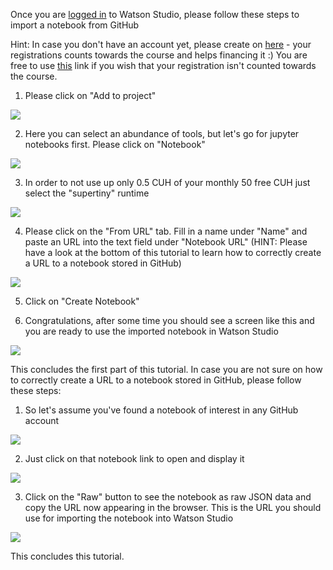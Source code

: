 Once you are [logged in](https://dataplatform.cloud.ibm.com) to Watson Studio, please follow these steps to import a notebook from GitHub

Hint: In case you don't have an account yet, please create on [here](http://ibm.biz/skillsnetwork) - your registrations counts towards the course and helps financing it :) You are free to use [this](https://cloud.ibm.com/registration) link if you wish that your registration isn't counted towards the course. 

1. Please click on "Add to project"

![](https://github.com/IBM/coursera/raw/master/images/addtoproject.png)

2. Here you can select an abundance of tools, but let's go for jupyter notebooks first. Please click on "Notebook"

![](https://github.com/IBM/coursera/raw/master/images/addtoprojectnotebook.png)

3. In order to not use up only 0.5 CUH of your monthly 50 free CUH just select the "supertiny" runtime

![](https://github.com/IBM/coursera/raw/master/images/selectfreeruntime.png)

4. Please click on the "From URL" tab. Fill in a name under "Name" and paste an URL into the text field under "Notebook URL" (HINT: Please have a look at the bottom of this tutorial to learn how to correctly create a URL to a notebook stored in GitHub)

![](https://github.com/IBM/coursera/raw/master/images/createnotebookfromurl.png)

5. Click on "Create Notebook"

6. Congratulations, after some time you should see a screen like this and you are ready to use the imported notebook in Watson Studio

![](https://github.com/IBM/coursera/raw/master/images/importednotebook.png)


This concludes the first part of this tutorial. In case you are not sure on how to correctly create a URL to a notebook stored in GitHub, please follow these steps:

1. So let's assume you've found a notebook of interest in any GitHub account

![](https://github.com/IBM/coursera/raw/master/images/github1.png)

2. Just click on that notebook link to open and display it

![](https://github.com/IBM/coursera/raw/master/images/github2.png)

3. Click on the "Raw" button to see the notebook as raw JSON data and copy the URL now appearing in the browser. This is the URL you should use for importing the notebook into Watson Studio

![](https://github.com/IBM/coursera/raw/master/images/github3.png)

This concludes this tutorial. 










